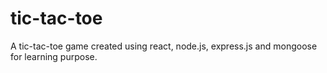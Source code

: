 # tic-tac-toe
 A tic-tac-toe game created using react, node.js, express.js and mongoose for learning purpose.
